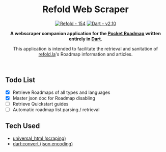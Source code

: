 <div align="center">

# Refold Web Scraper
[![Refold - 154](https://img.shields.io/badge/Source-Refold%20Languages-6544e9)](https://refold.la)
[![Dart - v2.10](https://img.shields.io/badge/Dart-v2.16-lightblue)](https://dart.dev/)

**A webscraper companion application for the [Pocket Roadmap](https://github.com/rafaelcolladojr/refold_pocket_roadmap) written entirely in [Dart](https://dart.dev).**

This application is intended to facilitate the retrieval and sanitation of [refold.la](https://refold.la)'s Roadmap information and articles.

</br>

</div>

## Todo List

- [x] Retrieve Roadmaps of all types and languages
- [x] Master json doc for Roadmap disabling
- [ ] Retrieve Quickstart guides
- [ ] Automatic roadmap list parsing / retrieval

## Tech Used

- [universal_html (scraping)](https://pub.dev/packages/universal_html)
- [dart:convert (json encoding)](https://api.flutter.dev/flutter/dart-convert/dart-convert-library.html)
